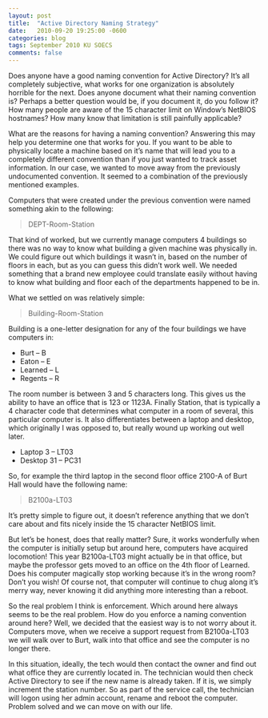 ```yaml
---
layout: post
title:  "Active Directory Naming Strategy"
date:   2010-09-20 19:25:00 -0600
categories: blog
tags: September 2010 KU SOECS
comments: false
---
```

Does anyone have a good naming convention for Active Directory? It’s all completely subjective, what works for one organization is absolutely horrible for the next. Does anyone document what their naming convention is? Perhaps a better question would be, if you document it, do you follow it? How many people are aware of the 15 character limit on Window’s NetBIOS hostnames? How many know that limitation is still painfully applicable?

What are the reasons for having a naming convention? Answering this may help you determine one that works for you. If you want to be able to physically locate a machine based on it’s name that will lead you to a completely different convention than if you just wanted to track asset information. In our case, we wanted to move away from the previously undocumented convention. It seemed to a combination of the previously mentioned examples.

Computers that were created under the previous convention were named something akin to the following:

> DEPT-Room-Station

That kind of worked, but we currently manage computers 4 buildings so there was no way to know what building a given machine was physically in. We could figure out which buildings it wasn’t in, based on the number of floors in each, but as you can guess this didn’t work well. We needed something that a brand new employee could translate easily without having to know what building and floor each of the departments happened to be in.

What we settled on was relatively simple:

> Building-Room-Station

Building is a one-letter designation for any of the four buildings we have computers in:

* Burt – B
* Eaton – E
* Learned – L
* Regents – R

The room number is between 3 and 5 characters long. This gives us the ability to have an office that is 123 or 1123A. Finally Station, that is typically a 4 character code that determines what computer in a room of several, this particular computer is. It also differentiates between a laptop and desktop, which originally I was opposed to, but really wound up working out well later.

* Laptop 3 – LT03
* Desktop 31 – PC31

So, for example the third laptop in the second floor office 2100-A of Burt Hall would have the following name:

> B2100a-LT03

It’s pretty simple to figure out, it doesn’t reference anything that we don’t care about and fits nicely inside the 15 character NetBIOS limit.

But let’s be honest, does that really matter? Sure, it works wonderfully when the computer is initially setup but around here, computers have acquired locomotion! This year B2100a-LT03 might actually be in that office, but maybe the professor gets moved to an office on the 4th floor of Learned. Does his computer magically stop working because it’s in the wrong room? Don’t you wish! Of course not, that computer will continue to chug along it’s merry way, never knowing it did anything more interesting than a reboot.

So the real problem I think is enforcement. Which around here always seems to be the real problem. How do you enforce a naming convention around here? Well, we decided that the easiest way is to not worry about it. Computers move, when we receive a support request from B2100a-LT03 we will walk over to Burt, walk into that office and see the computer is no longer there.

In this situation, ideally, the tech would then contact the owner and find out what office they are currently located in. The technician would then check Active Directory to see if the new name is already taken. If it is, we simply increment the station number. So as part of the service call, the technician will logon using her admin account, rename and reboot the computer. Problem solved and we can move on with our life.
